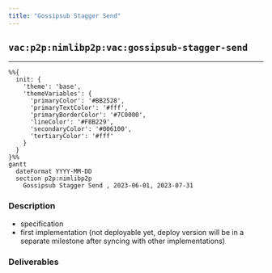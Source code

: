 ```yaml
---
title: "Gossipsub Stagger Send"
---
```

## `vac:p2p:nimlibp2p:vac:gossipsub-stagger-send`
---
```mermaid
%%{ 
  init: { 
    'theme': 'base', 
    'themeVariables': { 
      'primaryColor': '#BB2528', 
      'primaryTextColor': '#fff', 
      'primaryBorderColor': '#7C0000', 
      'lineColor': '#F8B229', 
      'secondaryColor': '#006100', 
      'tertiaryColor': '#fff' 
    } 
  } 
}%%
gantt
  dateFormat YYYY-MM-DD 
  section p2p:nimlibp2p
    Gossipsub Stagger Send , 2023-06-01, 2023-07-31
```

### Description

* specification
* first implementation (not deployable yet, deploy version will be in a separate milestone after syncing with other implementations)

### Deliverables

